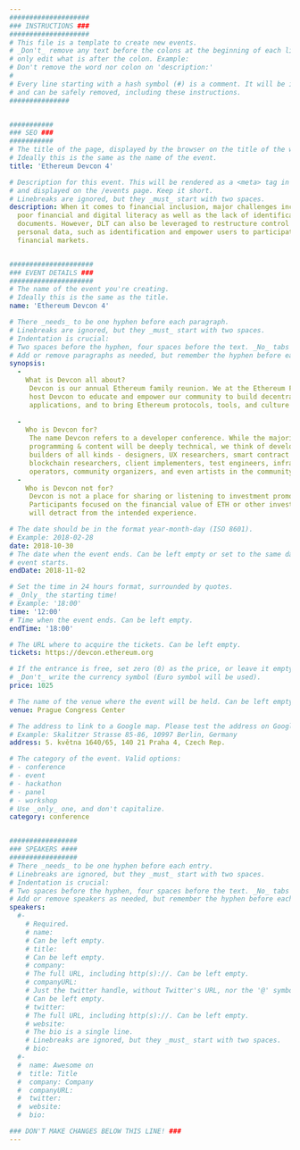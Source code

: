 ```yaml
---
####################
### INSTRUCTIONS ###
####################
# This file is a template to create new events.
# _Don't_ remove any text before the colons at the beginning of each line,
# only edit what is after the colon. Example:
# Don't remove the word nor colon on 'description:'
#
# Every line starting with a hash symbol (#) is a comment. It will be ignored
# and can be safely removed, including these instructions.
###############


###########
### SEO ###
###########
# The title of the page, displayed by the browser on the title of the window.
# Ideally this is the same as the name of the event.
title: 'Ethereum Devcon 4'

# Description for this event. This will be rendered as a <meta> tag in the HTML,
# and displayed on the /events page. Keep it short.
# Linebreaks are ignored, but they _must_ start with two spaces.
description: When it comes to financial inclusion, major challenges include
  poor financial and digital literacy as well as the lack of identification
  documents. However, DLT can also be leveraged to restructure control over
  personal data, such as identification and empower users to participate in
  financial markets.


#####################
### EVENT DETAILS ###
#####################
# The name of the event you're creating.
# Ideally this is the same as the title.
name: 'Ethereum Devcon 4'

# There _needs_ to be one hyphen before each paragraph.
# Linebreaks are ignored, but they _must_ start with two spaces.
# Indentation is crucial:
# Two spaces before the hyphen, four spaces before the text. _No_ tabs allowed.
# Add or remove paragraphs as needed, but remember the hyphen before each entry.
synopsis:
  -
    What is Devcon all about?
     Devcon is our annual Ethereum family reunion. We at the Ethereum Foundation 
     host Devcon to educate and empower our community to build decentralized 
     applications, and to bring Ethereum protocols, tools, and culture to the world.
    
  -
    Who is Devcon for?    
     The name Devcon refers to a developer conference. While the majority of the 
     programming & content will be deeply technical, we think of developers as 
     builders of all kinds - designers, UX researchers, smart contract devs, 
     blockchain researchers, client implementers, test engineers, infrastructure 
     operators, community organizers, and even artists in the community.
  -
    Who is Devcon not for?
     Devcon is not a place for sharing or listening to investment promotions. 
     Participants focused on the financial value of ETH or other investments 
     will detract from the intended experience.

# The date should be in the format year-month-day (ISO 8601).
# Example: 2018-02-28
date: 2018-10-30
# The date when the event ends. Can be left empty or set to the same day the
# event starts.
endDate: 2018-11-02

# Set the time in 24 hours format, surrounded by quotes.
# _Only_ the starting time!
# Example: '18:00'
time: '12:00'
# Time when the event ends. Can be left empty.
endTime: '18:00'

# The URL where to acquire the tickets. Can be left empty.
tickets: https://devcon.ethereum.org

# If the entrance is free, set zero (0) as the price, or leave it empty.
# _Don't_ write the currency symbol (Euro symbol will be used).
price: 1025

# The name of the venue where the event will be held. Can be left empty.
venue: Prague Congress Center

# The address to link to a Google map. Please test the address on Google Maps.
# Example: Skalitzer Strasse 85-86, 10997 Berlin, Germany
address: 5. května 1640/65, 140 21 Praha 4, Czech Rep.

# The category of the event. Valid options:
# - conference
# - event
# - hackathon
# - panel
# - workshop
# Use _only_ one, and don't capitalize.
category: conference


#################
### SPEAKERS ####
#################
# There _needs_ to be one hyphen before each entry.
# Linebreaks are ignored, but they _must_ start with two spaces.
# Indentation is crucial:
# Two spaces before the hyphen, four spaces before the text. _No_ tabs allowed.
# Add or remove speakers as needed, but remember the hyphen before each entry.
speakers:
  #-
    # Required.
    # name: 
    # Can be left empty.
    # title: 
    # Can be left empty.
    # company: 
    # The full URL, including http(s)://. Can be left empty.
    # companyURL:
    # Just the twitter handle, without Twitter's URL, nor the '@' symbol.
    # Can be left empty.
    # twitter:
    # The full URL, including http(s)://. Can be left empty.
    # website:
    # The bio is a single line.
    # Linebreaks are ignored, but they _must_ start with two spaces.
    # bio: 
  #-
  #  name: Awesome on
  #  title: Title
  #  company: Company
  #  companyURL:
  #  twitter:
  #  website:
  #  bio:

### DON'T MAKE CHANGES BELOW THIS LINE! ###
---
```

<!-- ### DON'T MAKE CHANGES BELOW THIS LINE! ### -->

<Event-Content/>
